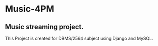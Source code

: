 # Music-4PM 
## Music streaming project.
This Project is created for DBMS/2564 subject using Django and MySQL.
